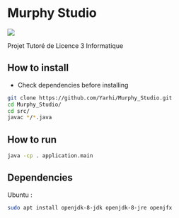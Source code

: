 # Murphy Studio

<img src="src/icon.png" align="center"/>

Projet Tutoré de Licence 3 Informatique

## How to install
* Check dependencies before installing
```bash
git clone https://github.com/Yarhi/Murphy_Studio.git  
cd Murphy_Studio/  
cd src/  
javac */*.java
```

## How to run
```bash
java -cp . application.main
```

## Dependencies
Ubuntu :
```bash
sudo apt install openjdk-8-jdk openjdk-8-jre openjfx
```
